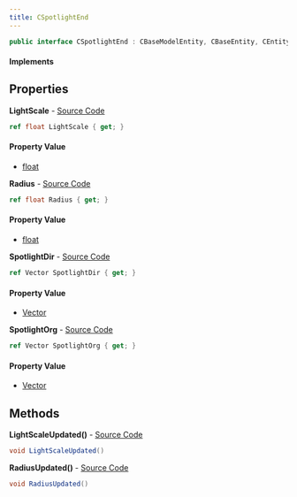 ```yaml
---
title: CSpotlightEnd
---
```


```csharp
public interface CSpotlightEnd : CBaseModelEntity, CBaseEntity, CEntityInstance, ISchemaClass<CEntityInstance>, ISchemaClass<CBaseEntity>, ISchemaClass<CBaseModelEntity>, ISchemaClass<CSpotlightEnd>, ISchemaField, ISchemaClass, INativeHandle
```

#### Implements

## Properties

**LightScale** - [Source Code](https://github.com/swiftly-solution/swiftlys2/blob/main/managed/src/SwiftlyS2.Generated/Schemas/Interfaces/CSpotlightEnd.cs#L16)

```csharp
ref float LightScale { get; }
```

#### Property Value

- [float](https://learn.microsoft.com/dotnet/api/system.single)

**Radius** - [Source Code](https://github.com/swiftly-solution/swiftlys2/blob/main/managed/src/SwiftlyS2.Generated/Schemas/Interfaces/CSpotlightEnd.cs#L18)

```csharp
ref float Radius { get; }
```

#### Property Value

- [float](https://learn.microsoft.com/dotnet/api/system.single)

**SpotlightDir** - [Source Code](https://github.com/swiftly-solution/swiftlys2/blob/main/managed/src/SwiftlyS2.Generated/Schemas/Interfaces/CSpotlightEnd.cs#L20)

```csharp
ref Vector SpotlightDir { get; }
```

#### Property Value

- [Vector](/docs/api/shared/natives/vector)

**SpotlightOrg** - [Source Code](https://github.com/swiftly-solution/swiftlys2/blob/main/managed/src/SwiftlyS2.Generated/Schemas/Interfaces/CSpotlightEnd.cs#L22)

```csharp
ref Vector SpotlightOrg { get; }
```

#### Property Value

- [Vector](/docs/api/shared/natives/vector)

## Methods

**LightScaleUpdated()** - [Source Code](https://github.com/swiftly-solution/swiftlys2/blob/main/managed/src/SwiftlyS2.Generated/Schemas/Interfaces/CSpotlightEnd.cs#L24)

```csharp
void LightScaleUpdated()
```

**RadiusUpdated()** - [Source Code](https://github.com/swiftly-solution/swiftlys2/blob/main/managed/src/SwiftlyS2.Generated/Schemas/Interfaces/CSpotlightEnd.cs#L25)

```csharp
void RadiusUpdated()
```

